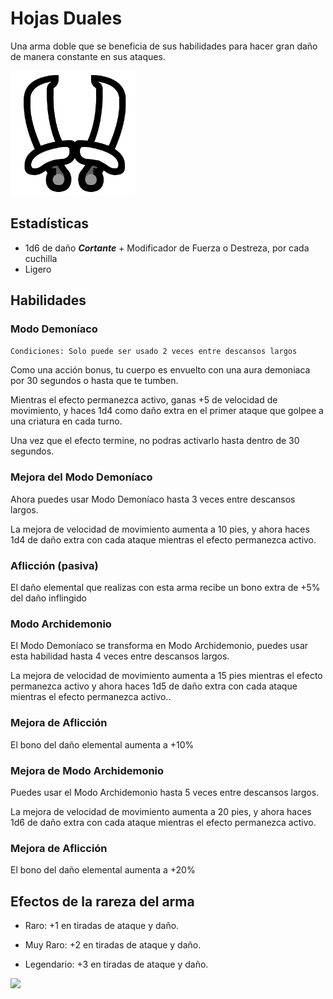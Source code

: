 <link rel="stylesheet" href="../../base.css"/>
<link rel="stylesheet" href="https://raw.githubusercontent.com/ZadenOwer/D-D-Resources/main/base.css"/>

# Hojas Duales

Una arma doble que se beneficia de sus habilidades para hacer gran daño de manera constante en sus ataques.

<img src="./hojas-duales-icono.png" width="200"/>

## Estadísticas

- <span style="color:var(--ataque)">1d6</span> de daño ***Cortante*** + Modificador de <span style="color:var(--fuerza)">Fuerza</span> o <span style="color:var(--destreza)">Destreza</span>, por cada cuchilla
- Ligero

## Habilidades

### <span style="color:var(--poco-comun)">Modo Demoníaco</span>

```Condiciones: Solo puede ser usado 2 veces entre descansos largos```

Como una acción bonus, tu cuerpo es envuelto con una aura demoniaca por 30 segundos o hasta que te tumben.

Mientras el efecto permanezca activo, ganas +5 de <span style='color:var(--velocidad)'>velocidad de movimiento</span>, y haces <span style='color:var(--ataque)'>1d4</span> como daño extra en el primer ataque que golpee a una criatura en cada turno.

Una vez que el efecto termine, no podras activarlo hasta dentro de 30 segundos.


### <span style="color:var(--raro)">Mejora del Modo Demoníaco</span>

Ahora puedes usar <span style='color:var(--poco-comun)'>Modo Demoníaco</span> hasta 3 veces entre descansos largos.

La mejora de <span style='color:var(--velocidad)'>velocidad de movimiento</span> aumenta a 10 pies, y ahora haces <span style='color:var(--ataque)'>1d4</span> de daño extra con cada ataque mientras el efecto permanezca activo.

### <span style='color:var(--raro)'>Aflicción (pasiva)</span>

El daño elemental que realizas con esta arma recibe un bono extra de +5% del daño inflingido

### <span style='color:var(--muy-raro)'>Modo Archidemonio</span>

El <span style='color:var(--poco-comun)'>Modo Demoníaco</span> se transforma en <span style='color:var(--muy-raro)'>Modo Archidemonio</span>, puedes usar esta habilidad hasta 4 veces entre descansos largos.

La mejora de <span style='color:var(--velocidad)'>velocidad de movimiento</span> aumenta a 15 pies mientras el efecto permanezca activo y ahora haces <span style='color:var(--ataque)'>1d5</span> de daño extra con cada ataque mientras el efecto permanezca activo..

### <span style='color:var(--muy-raro)'>Mejora de Aflicción</span>

El bono del daño elemental aumenta a +10%

### <span style='color:var(--legendario)'>Mejora de Modo Archidemonio</span>

Puedes usar el <span style='color:var(--muy-raro)'>Modo Archidemonio</span> hasta 5 veces entre descansos largos.

La mejora de <span style='color:var(--velocidad)'>velocidad de movimiento</span> aumenta a 20 pies, y ahora haces <span style='color:var(--ataque)'>1d6</span> de daño extra con cada ataque mientras el efecto permanezca activo.

### <span style='color:var(--legendario)'>Mejora de Aflicción</span>

El bono del daño elemental aumenta a +20%

## Efectos de la rareza del arma

- <span style='color:var(--raro)'>Raro</span>: <span style='color:var(--ataque)'>+1</span> en tiradas de ataque y daño.

- <span style='color:var(--muy-raro)'>Muy Raro</span>: <span style='color:var(--ataque)'>+2</span> en tiradas de ataque y daño.

- <span style='color:var(--legendario)'>Legendario</span>: <span style='color:var(--ataque)'>+3</span> en tiradas de ataque y daño.

<img src="./Hojas-Duales.jpg" width="500">